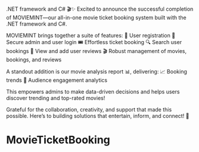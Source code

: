  .NET framework and C#
🎬✨ Excited to announce the successful completion of MOVIEMINT—our all-in-one movie ticket booking system built with the .NET framework and C#.

MOVIEMINT brings together a suite of features:
👤 User registration
🔐 Secure admin and user login
🎟️ Effortless ticket booking
🔍 Search user bookings
🌟 View and add user reviews
🎬 Robust management of movies, bookings, and reviews

A standout addition is our movie analysis report 📊, delivering:
📈 Booking trends
👥 Audience engagement analytics

This empowers admins to make data-driven decisions and helps users discover trending and top-rated movies! 

Grateful for the collaboration, creativity, and support that made this possible. Here’s to building solutions that entertain, inform, and connect! 🙌


# MovieTicketBooking

